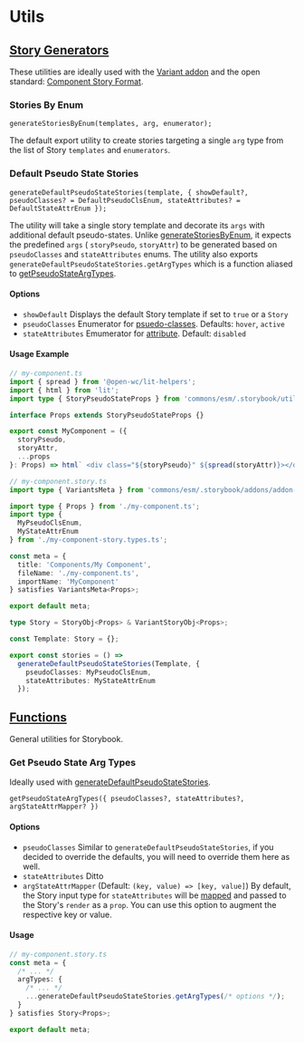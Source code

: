 # Utils

## [Story Generators](story-generators.ts)

These utilities are ideally used with the [Variant addon](../addons/README.md#variants) and the open standard: [Component Story Format](https://github.com/ComponentDriven/csf).

### Stories By Enum

`generateStoriesByEnum(templates, arg, enumerator);`

The default export utility to create stories targeting a single `arg` type from the list of Story `templates` and `enumerators`.

### Default Pseudo State Stories

`generateDefaultPseudoStateStories(template, { showDefault?, pseudoClasses? = DefaultPseudoClsEnum, stateAttributes? = DefaultStateAttrEnum });`

The utility will take a single story template and decorate its `args` with additional default pseudo-states. Unlike [generateStoriesByEnum](#stories-by-enum), it expects the predefined `args` ( `storyPseudo`, `storyAttr`) to be generated based on `pseudoClasses` and `stateAttributes` enums. The utility also exports `generateDefaultPseudoStateStories.getArgTypes` which is a function aliased to [getPseudoStateArgTypes](#get-pseudo-state-arg-types).

#### Options

- `showDefault` Displays the default Story template if set to `true` or a `Story`
- `pseudoClasses` Enumerator for [psuedo-classes](https://developer.mozilla.org/en-US/docs/Web/CSS/Pseudo-classes). Defaults: `hover`, `active`
- `stateAttributes` Emumerator for [attribute](https://developer.mozilla.org/en-US/docs/Web/HTML/Attributes). Default: `disabled`

#### Usage Example

```ts
// my-component.ts
import { spread } from '@open-wc/lit-helpers';
import { html } from 'lit';
import type { StoryPseudoStateProps } from 'commons/esm/.storybook/utils/story-generators.js';

interface Props extends StoryPseudoStateProps {}

export const MyComponent = ({
  storyPseudo,
  storyAttr,
  ...props
}: Props) => html` <div class="${storyPseudo}" ${spread(storyAttr)}></div> `;
```

```ts
// my-component.story.ts
import type { VariantsMeta } from 'commons/esm/.storybook/addons/addon-variants.js';

import type { Props } from './my-component.ts';
import type {
  MyPseudoClsEnum,
  MyStateAttrEnum
} from './my-component-story.types.ts';

const meta = {
  title: 'Components/My Component',
  fileName: './my-component.ts',
  importName: 'MyComponent'
} satisfies VariantsMeta<Props>;

export default meta;

type Story = StoryObj<Props> & VariantStoryObj<Props>;

const Template: Story = {};

export const stories = () =>
  generateDefaultPseudoStateStories(Template, {
    pseudoClasses: MyPseudoClsEnum,
    stateAttributes: MyStateAttrEnum
  });
```

## [Functions](functions.ts)

General utilities for Storybook.

### Get Pseudo State Arg Types

Ideally used with [generateDefaultPseudoStateStories](#default-pseudo-state-stories).

`getPseudoStateArgTypes({ pseudoClasses?, stateAttributes?, argStateAttrMapper? })`

#### Options

- `pseudoClasses` Similar to `generateDefaultPseudoStateStories`, if you decided to override the defaults, you will need to override them here as well.
- `stateAttributes` Ditto
- `argStateAttrMapper` (Default: `(key, value) => [key, value]`) By default, the Story input type for `stateAttributes` will be [mapped](https://storybook.js.org/docs/api/arg-types#mapping) and passed to the Story's `render` as a `prop`. You can use this option to augment the respective key or value.

#### Usage

```ts
// my-component.story.ts
const meta = {
  /* ... */
  argTypes: {
    /* ... */
    ...generateDefaultPseudoStateStories.getArgTypes(/* options */);
  }
} satisfies Story<Props>;

export default meta;
```
